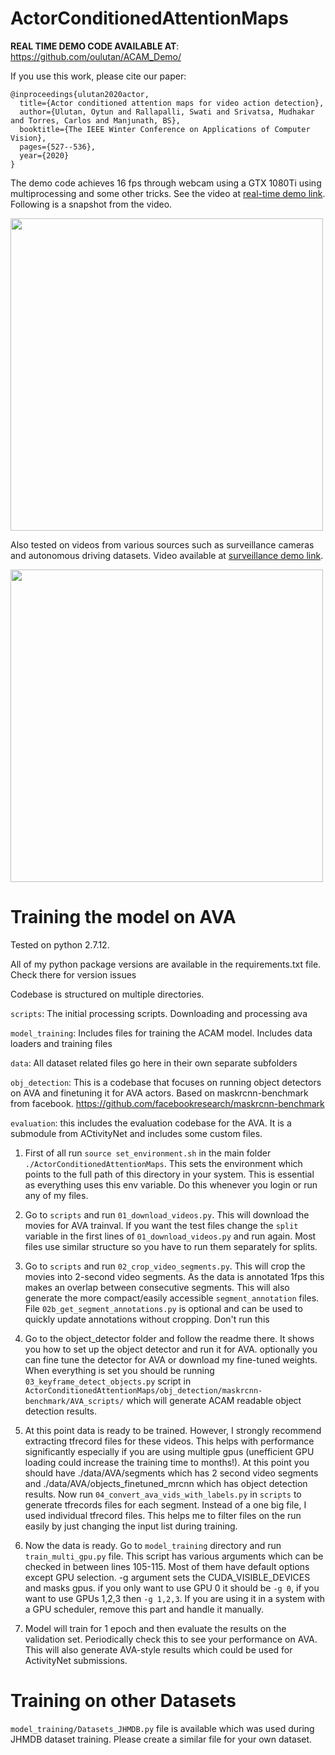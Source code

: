 # ActorConditionedAttentionMaps

**REAL TIME DEMO CODE AVAILABLE AT**: https://github.com/oulutan/ACAM_Demo/

If you use this work, please cite our paper: 

```
@inproceedings{ulutan2020actor,
  title={Actor conditioned attention maps for video action detection},
  author={Ulutan, Oytun and Rallapalli, Swati and Srivatsa, Mudhakar and Torres, Carlos and Manjunath, BS},
  booktitle={The IEEE Winter Conference on Applications of Computer Vision},
  pages={527--536},
  year={2020}
}
```

The demo code achieves 16 fps through webcam using a GTX 1080Ti using multiprocessing and some other tricks. See the video at [real-time demo link](https://drive.google.com/open?id=1T5AJYp1cF0wLnxG8FmRjoUEGtiR7vvYh). Following is a snapshot from the video. 

<img src="https://github.com/oulutan/ACAM_Demo/blob/master/github_images/lab_actions_snap.png" width="500">

Also tested on videos from various sources such as surveillance cameras and autonomous driving datasets. Video available at [surveillance demo link](https://drive.google.com/open?id=1FnwicGdI94XP884dP_uISMFLIE_EZ-PW).

<img src="https://github.com/oulutan/ACAM_Demo/blob/master/github_images/qualitative_results_with_face.png" width="500">

# Training the model on AVA

Tested on python 2.7.12.

All of my python package versions are available in the requirements.txt file. Check there for version issues

Codebase is structured on multiple directories. 

`scripts`: The initial processing scripts. Downloading and processing ava

`model_training`: Includes files for training the ACAM model. Includes data loaders and training files

`data`: All dataset related files go here in their own separate subfolders

`obj_detection`: This is a codebase that focuses on running object detectors on AVA and finetuning it for AVA actors. Based on maskrcnn-benchmark from facebook. https://github.com/facebookresearch/maskrcnn-benchmark

`evaluation`: this includes the evaluation codebase for the AVA. It is a submodule from ACtivityNet and includes some custom files.

1. First of all run `source set_environment.sh` in the main folder `./ActorConditionedAttentionMaps`. This sets the environment which points to the full path of this directory in your system. This is essential as everything uses this env variable. Do this whenever you login or run any of my files. 

2. Go to `scripts` and run `01_download_videos.py`. This will download the movies for AVA trainval. If you want the test files change the `split` variable in the first lines of `01_download_videos.py` and run again. Most files use similar structure so you have to run them separately for splits.

3. Go to `scripts` and run `02_crop_video_segments.py`. This will crop the movies into 2-second video segments. As the data is annotated 1fps this makes an overlap between consecutive segments. This will also generate the more compact/easily accessible `segment_annotation` files. File `02b_get_segment_annotations.py` is optional and can be used to quickly update annotations without cropping. Don't run this

4. Go to the object_detector folder and follow the readme there. It shows you how to set up the object detector and run it for AVA. optionally you can fine tune the detector for AVA or download my fine-tuned weights. When everything is set you should be running `03_keyframe_detect_objects.py` script in `ActorConditionedAttentionMaps/obj_detection/maskrcnn-benchmark/AVA_scripts/` which will generate ACAM readable object detection results. 

5. At this point data is ready to be trained. However, I strongly recommend extracting tfrecord files for these videos. This helps with performance significantly especially if you are using multiple gpus (unefficient GPU loading could increase the training time to months!). At this point you should have ./data/AVA/segments which has 2 second video segments and ./data/AVA/objects_finetuned_mrcnn which has object detection results. Now run `04_convert_ava_vids_with_labels.py` in `scripts` to generate tfrecords files for each segment. Instead of a one big file, I used individual tfrecord files. This helps me to filter files on the run easily by just changing the input list during training. 

6. Now the data is ready. Go to `model_training` directory and run `train_multi_gpu.py` file. This script has various arguments which can be checked in between lines 105-115. Most of them have default options except GPU selection. -g argument sets the CUDA_VISIBLE_DEVICES and masks gpus. if you only want to use GPU 0 it should be `-g 0`, if you want to use GPUs 1,2,3 then `-g 1,2,3`. If you are using it in a system with a GPU scheduler, remove this part and handle it manually. 

7. Model will train for 1 epoch and then evaluate the results on the validation set. Periodically check this to see your performance on AVA. This will also generate AVA-style results which could be used for ActivityNet submissions. 

# Training on other Datasets

`model_training/Datasets_JHMDB.py` file is available which was used during JHMDB dataset training. Please create a similar file for your own dataset. 
